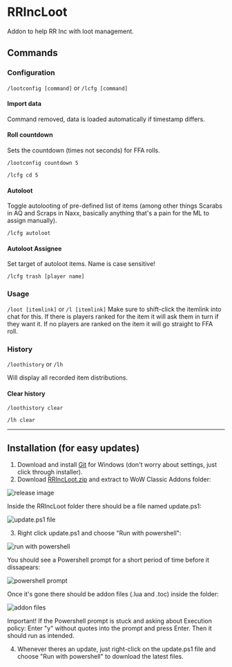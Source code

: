 # RRIncLoot
Addon to help RR Inc with loot management.

## Commands

### Configuration
`/lootconfig [command]` or
`/lcfg [command]`

#### Import data
Command removed, data is loaded automatically if timestamp differs.

#### Roll countdown
Sets the countdown (times not seconds) for FFA rolls.

```/lootconfig countdown 5```

```/lcfg cd 5```

#### Autoloot
Toggle autolooting of pre-defined list of items (among other things Scarabs in AQ and Scraps in Naxx, basically anything that's a pain for the ML to assign manually).

```/lcfg autoloot```

#### Autoloot Assignee
Set target of autoloot items. Name is case sensitive!

```/lcfg trash [player name]```


### Usage
```/loot [itemlink]``` or ```/l [itemlink]```
Make sure to shift-click the itemlink into chat for this.
If there is players ranked for the item it will ask them in turn if they want it. If no players are ranked on the item it will go straight to FFA roll.

### History
```/loothistory``` or ```/lh```

Will display all recorded item distributions.

#### Clear history
```/loothistory clear``` 

```/lh clear```

---

## Installation (for easy updates)
1. Download and install [Git](https://git-scm.com/download/win) for Windows (don't worry about settings, just click through installer).
2. Download [RRIncLoot.zip](https://github.com/bo12s/RRIncLoot/releases) and extract to WoW Classic Addons folder:

![release image](https://i.imgur.com/qzhRB9c.png)

Inside the RRIncLoot folder there should be a file named update.ps1:

![update.ps1 file](https://i.imgur.com/f0viGEJ.png)

3. Right click update.ps1 and choose "Run with powershell":

![run with powershell](https://i.imgur.com/SFF8bf6.png)

You should see a Powershell prompt for a short period of time before it dissapears:

![powershell prompt](https://i.imgur.com/jAgYxp7.png)

Once it's gone there should be addon files (.lua and .toc) inside the folder:

![addon files](https://i.imgur.com/G6C2cYr.png)

Important! If the Powershell prompt is stuck and asking about Execution policy: Enter "y" without quotes into the prompt and press Enter. Then it should run as intended.

4. Whenever theres an update, just right-click on the update.ps1 file and choose "Run with powershell" to download the latest files.
